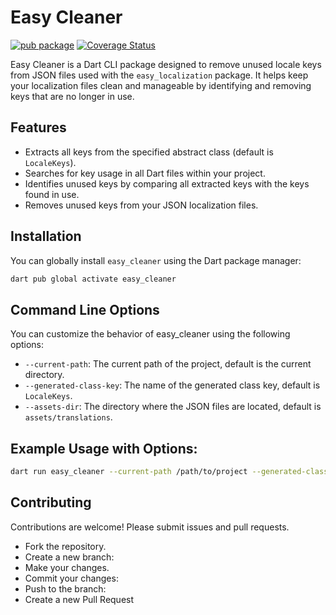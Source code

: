 # Easy Cleaner

[![pub package](https://img.shields.io/pub/v/easy_cleaner.svg)](https://pub.dev/packages/easy_cleaner)
[![Coverage Status](https://coveralls.io/repos/github/hasankarli/easy_cleaner/badge.svg?branch=master)](https://coveralls.io/github/hasankarli/easy_cleaner?branch=master)

Easy Cleaner is a Dart CLI package designed to remove unused locale keys from JSON files used with the `easy_localization` package. It helps keep your localization files clean and manageable by identifying and removing keys that are no longer in use.

## Features

- Extracts all keys from the specified abstract class (default is `LocaleKeys`).
- Searches for key usage in all Dart files within your project.
- Identifies unused keys by comparing all extracted keys with the keys found in use.
- Removes unused keys from your JSON localization files.

## Installation

You can globally install `easy_cleaner` using the Dart package manager:

```sh
dart pub global activate easy_cleaner
```

## Command Line Options

You can customize the behavior of easy_cleaner using the following options:

- `--current-path`: The current path of the project, default is the current directory.
- `--generated-class-key`: The name of the generated class key, default is `LocaleKeys`.
- `--assets-dir`: The directory where the JSON files are located, default is `assets/translations`.

## Example Usage with Options:

```sh
dart run easy_cleaner --current-path /path/to/project --generated-class-key MyCustomKeys --assets-dir path/translations-files
```

## Contributing

Contributions are welcome! Please submit issues and pull requests.

- Fork the repository.
- Create a new branch:
- Make your changes.
- Commit your changes:
- Push to the branch:
- Create a new Pull Request
  
